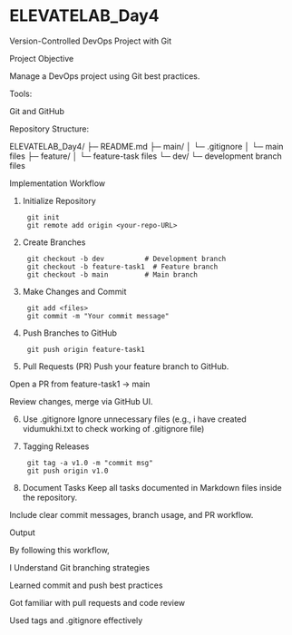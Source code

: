 # ELEVATELAB_Day4
Version-Controlled DevOps Project with Git

Project Objective

Manage a DevOps project using Git best practices.  


Tools:

Git and GitHub

   Repository Structure:
   
ELEVATELAB_Day4/
├─ README.md
├─ main/
│ └─ .gitignore
│ └─ main files
├─ feature/
│ └─ feature-task files
└─ dev/
└─ development branch files



   Implementation Workflow

1. Initialize Repository

        git init
        git remote add origin <your-repo-URL>
   
2. Create Branches

        git checkout -b dev          # Development branch
        git checkout -b feature-task1  # Feature branch
        git checkout -b main         # Main branch
   
3. Make Changes and Commit

        git add <files>
        git commit -m "Your commit message"
   
4. Push Branches to GitHub

        git push origin feature-task1
   
5. Pull Requests (PR)
Push your feature branch to GitHub.

Open a PR from feature-task1 → main 

Review changes, merge via GitHub UI.

6. Use .gitignore
Ignore unnecessary files (e.g., i have created vidumukhi.txt to check working of .gitignore file)


7. Tagging Releases

        git tag -a v1.0 -m "commit msg"
        git push origin v1.0
   
8. Document Tasks
Keep all tasks documented in Markdown files inside the repository.

Include clear commit messages, branch usage, and PR workflow.

Output

By following this workflow,

I Understand Git branching strategies

Learned commit and push best practices

Got familiar with pull requests and code review

Used tags and .gitignore effectively



